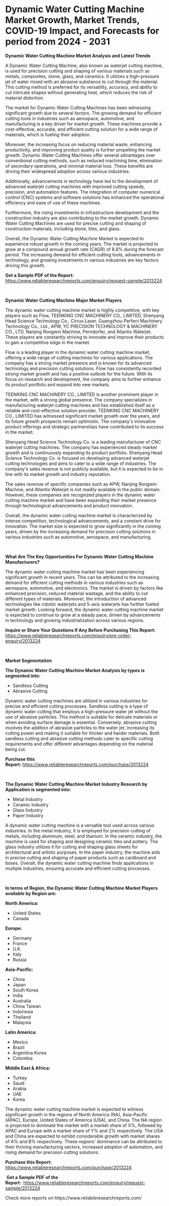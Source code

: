 <p><h1>Dynamic Water Cutting Machine Market Growth, Market Trends, COVID-19 Impact, and Forecasts for period from 2024 - 2031</h1></p><p><strong>Dynamic Water Cutting Machine Market Analysis and Latest Trends</strong></p>
<p><p>A Dynamic Water Cutting Machine, also known as waterjet cutting machine, is used for precision cutting and shaping of various materials such as metals, composites, stone, glass, and ceramics. It utilizes a high-pressure jet of water mixed with an abrasive substance to cut through the material. This cutting method is preferred for its versatility, accuracy, and ability to cut intricate shapes without generating heat, which reduces the risk of material distortion.</p><p>The market for Dynamic Water Cutting Machines has been witnessing significant growth due to several factors. The growing demand for efficient cutting tools in industries such as aerospace, automotive, and manufacturing is a key driver for market growth. These machines provide a cost-effective, accurate, and efficient cutting solution for a wide range of materials, which is fueling their adoption.</p><p>Moreover, the increasing focus on reducing material waste, enhancing productivity, and improving product quality is further propelling the market growth. Dynamic Water Cutting Machines offer several advantages over conventional cutting methods, such as reduced machining time, elimination of secondary operations, and minimal material loss. These benefits are driving their widespread adoption across various industries.</p><p>Additionally, advancements in technology have led to the development of advanced waterjet cutting machines with improved cutting speeds, precision, and automation features. The integration of computer numerical control (CNC) systems and software solutions has enhanced the operational efficiency and ease of use of these machines.</p><p>Furthermore, the rising investments in infrastructure development and the construction industry are also contributing to the market growth. Dynamic Water Cutting Machines are used for precise cutting and shaping of construction materials, including stone, tiles, and glass.</p><p>Overall, the Dynamic Water Cutting Machine Market is expected to experience robust growth in the coming years. The market is projected to grow at a compound annual growth rate (CAGR) of 8.8% during the forecast period. The increasing demand for efficient cutting tools, advancements in technology, and growing investments in various industries are key factors driving this growth.</p></p>
<p><strong>Get a Sample PDF of the Report:&nbsp;</strong> <a href="https://www.reliableresearchreports.com/enquiry/request-sample/2013224">https://www.reliableresearchreports.com/enquiry/request-sample/2013224</a></p>
<p>&nbsp;</p>
<p><strong>Dynamic Water Cutting Machine Major Market Players</strong></p>
<p><p>The dynamic water cutting machine market is highly competitive, with key players such as Flow, TEENKING CNC MACHINERY CO., LIMITED, Shenyang Head Science Technology Co., Cirrus Laser, Guangzhou Perfect Machinery Technology Co., Ltd., APW, YC PRECISION TECHNOLOGY & MACHINERY CO., LTD, Nanjing Rongwin Machine, Perndorfer, and Atlantis Waterjet. These players are constantly striving to innovate and improve their products to gain a competitive edge in the market.</p><p>Flow is a leading player in the dynamic water cutting machine market, offering a wide range of cutting machines for various applications. The company has a strong market presence and is known for its advanced technology and precision cutting solutions. Flow has consistently recorded strong market growth and has a positive outlook for the future. With its focus on research and development, the company aims to further enhance its product portfolio and expand into new markets.</p><p>TEENKING CNC MACHINERY CO., LIMITED is another prominent player in the market, with a strong global presence. The company specializes in manufacturing waterjet cutting machines and has established itself as a reliable and cost-effective solution provider. TEENKING CNC MACHINERY CO., LIMITED has witnessed significant market growth over the years, and its future growth prospects remain optimistic. The company's innovative product offerings and strategic partnerships have contributed to its success in the market.</p><p>Shenyang Head Science Technology Co. is a leading manufacturer of CNC waterjet cutting machines. The company has experienced steady market growth and is continuously expanding its product portfolio. Shenyang Head Science Technology Co. is focused on developing advanced waterjet cutting technologies and aims to cater to a wide range of industries. The company's sales revenue is not publicly available, but it is expected to be in line with its market growth and industry reputation.</p><p>The sales revenue of specific companies such as APW, Nanjing Rongwin Machine, and Atlantis Waterjet is not readily available in the public domain. However, these companies are recognized players in the dynamic water cutting machine market and have been expanding their market presence through technological advancements and product innovation.</p><p>Overall, the dynamic water cutting machine market is characterized by intense competition, technological advancements, and a constant drive for innovation. The market size is expected to grow significantly in the coming years, driven by the increasing demand for precision cutting solutions in various industries such as automotive, aerospace, and manufacturing.</p></p>
<p>&nbsp;</p>
<p><strong>What Are The Key Opportunities For Dynamic Water Cutting Machine Manufacturers?</strong></p>
<p><p>The dynamic water cutting machine market has been experiencing significant growth in recent years. This can be attributed to the increasing demand for efficient cutting methods in various industries such as aerospace, automotive, and electronics. The market is driven by factors like enhanced precision, reduced material wastage, and the ability to cut different types of materials. Moreover, the introduction of advanced technologies like robotic waterjets and 5-axis waterjets has further fueled market growth. Looking forward, the dynamic water cutting machine market is expected to continue to grow at a steady pace, driven by advancements in technology and growing industrialization across various regions.</p></p>
<p><strong>Inquire or Share Your Questions If Any Before Purchasing This Report:</strong> <a href="https://www.reliableresearchreports.com/enquiry/pre-order-enquiry/2013224">https://www.reliableresearchreports.com/enquiry/pre-order-enquiry/2013224</a></p>
<p>&nbsp;</p>
<p><strong>Market Segmentation</strong></p>
<p><strong>The Dynamic Water Cutting Machine Market Analysis by types is segmented into:</strong></p>
<p><ul><li>Sandless Cutting</li><li>Abrasive Cutting</li></ul></p>
<p><p>Dynamic water cutting machines are utilized in various industries for precise and efficient cutting processes. Sandless cutting is a type of dynamic water cutting that employs a high-pressure water jet without the use of abrasive particles. This method is suitable for delicate materials or when avoiding surface damage is essential. Conversely, abrasive cutting involves the addition of abrasive particles to the water jet, increasing its cutting power and making it suitable for thicker and harder materials. Both sandless cutting and abrasive cutting methods cater to specific cutting requirements and offer different advantages depending on the material being cut.</p></p>
<p><strong>Purchase this Report:&nbsp;</strong><a href="https://www.reliableresearchreports.com/purchase/2013224">https://www.reliableresearchreports.com/purchase/2013224</a></p>
<p>&nbsp;</p>
<p><strong>The Dynamic Water Cutting Machine Market Industry Research by Application is segmented into:</strong></p>
<p><ul><li>Metal Industry</li><li>Ceramic Industry</li><li>Glass Industry</li><li>Paper Industry</li></ul></p>
<p><p>A dynamic water cutting machine is a versatile tool used across various industries. In the metal industry, it is employed for precision cutting of metals, including aluminum, steel, and titanium. In the ceramic industry, the machine is used for shaping and designing ceramic tiles and pottery. The glass industry utilizes it for cutting and shaping glass sheets for architectural and artistic purposes. In the paper industry, the machine aids in precise cutting and shaping of paper products such as cardboard and boxes. Overall, the dynamic water cutting machine finds applications in multiple industries, ensuring accurate and efficient cutting processes.</p></p>
<p>&nbsp;</p>
<p><strong>In terms of Region, the Dynamic Water Cutting Machine Market Players available by Region are:</strong></p>
<p>
    <p> <strong> North America: </strong>
        <ul>
            <li>United States</li>
            <li>Canada</li>
        </ul>
        </p> 
    <p> <strong> Europe: </strong>
        <ul>
            <li>Germany</li>
            <li>France</li>
            <li>U.K.</li>
            <li>Italy</li>
            <li>Russia</li>
        </ul>
        </p> 
    <p> <strong> Asia-Pacific: </strong>
        <ul>
            <li>China</li>
            <li>Japan</li>
            <li>South Korea</li>
            <li>India</li>
            <li>Australia</li>
            <li>China Taiwan</li>
            <li>Indonesia</li>
            <li>Thailand</li>
            <li>Malaysia</li>
        </ul>
        </p> 
    <p> <strong> Latin America: </strong>
        <ul>
            <li>Mexico</li>
            <li>Brazil</li>
            <li>Argentina Korea</li>
            <li>Colombia</li>
        </ul>
        </p> 
    <p> <strong> Middle East & Africa: </strong>
        <ul>
            <li>Turkey</li>
            <li>Saudi</li>
            <li>Arabia</li>
            <li>UAE</li>
            <li>Korea</li>
        </ul>
    </p>
    </p>
<p><p>The dynamic water cutting machine market is expected to witness significant growth in the regions of North America (NA), Asia-Pacific (APAC), Europe, United States of America (USA), and China. The NA region is projected to dominate the market with a market share of X%, followed by APAC and Europe with a market share of Y% and Z% respectively. The USA and China are expected to exhibit considerable growth with market shares of A% and B% respectively. These regions' dominance can be attributed to their thriving manufacturing sectors, increased adoption of automation, and rising demand for precision cutting solutions.</p></p>
<p><strong>Purchase this Report: </strong><a href="https://www.reliableresearchreports.com/purchase/2013224">https://www.reliableresearchreports.com/purchase/2013224</a></p>
<p>&nbsp;<strong>Get a Sample PDF of the Report:&nbsp;&nbsp;</strong><a href="https://www.reliableresearchreports.com/enquiry/request-sample/2013224">https://www.reliableresearchreports.com/enquiry/request-sample/2013224</a></p>
<p><strong></strong></p>
<p>Check more reports on https://www.reliableresearchreports.com/</p>